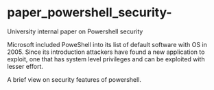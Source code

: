 # paper_powershell_security-
University internal paper on Powershell security 

Microsoft included PoweShell into its list of default software with OS in 2005. Since its introduction attackers have found a new application to exploit, one that has system level privileges and can be exploited with lesser effort.

A brief view on security features of powershell.
